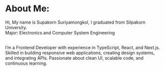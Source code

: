 # About Me:
Hi, My name is Supakorn Suriyamongkol, I graduated from Silpakorn University.
<br>Major: Electronics and Computer System Engineering

<br>I’m a Frontend Developer with experience in TypeScript, React, and Next.js. Skilled in building responsive web applications, creating design systems, and integrating APIs. Passionate about clean UI, scalable code, and continuous learning.


